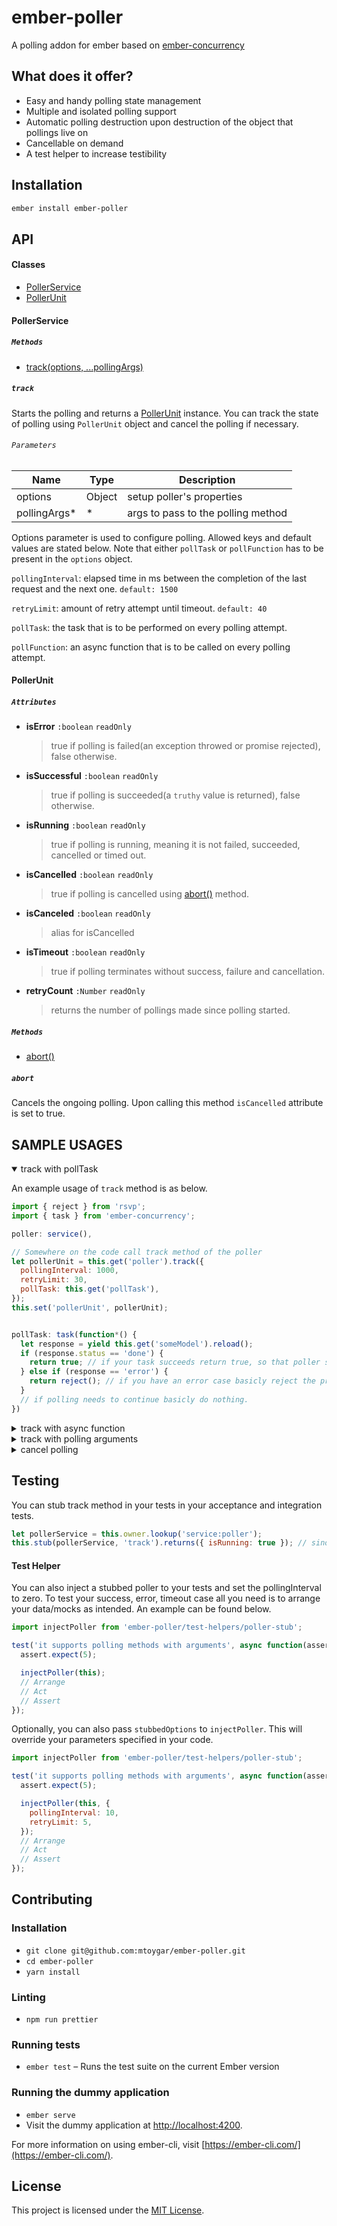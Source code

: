 ember-poller
==============================================================================

A polling addon for ember based on [ember-concurrency](https://github.com/machty/ember-concurrency)

What does it offer?
------------------------------------------------------------------------------
* Easy and handy polling state management
* Multiple and isolated polling support
* Automatic polling destruction upon destruction of the object that pollings live on
* Cancellable on demand
* A test helper to increase testibility

Installation
------------------------------------------------------------------------------

```bash
ember install ember-poller
```

API
------------------------------------------------------------------------------

#### Classes
* [PollerService](#PollerService)
* [PollerUnit](#PollerUnit)

#### PollerService

##### `Methods`
* [track(options, ...pollingArgs)](#track)

##### `track`
Starts the polling and returns a [PollerUnit](#PollerUnit) instance. You can track the state of polling using `PollerUnit` object and cancel the polling if necessary.

###### `Parameters`
| Name         | Type   | Description                        |
| -------      | ------ | ---------------------------------- |
| options      | Object | setup poller's properties          |
| pollingArgs* | *      | args to pass to the polling method |

Options parameter is used to configure polling. Allowed keys and default values are stated below. Note that either `pollTask` or `pollFunction` has to be present in the `options` object.

`pollingInterval`: elapsed time in ms between the completion of the last request and the next one. `default: 1500`

`retryLimit`: amount of retry attempt until timeout. `default: 40`

`pollTask`: the task that is to be performed on every polling attempt.

`pollFunction`: an async function that is to be called on every polling attempt.

#### PollerUnit

##### `Attributes`
* **isError** `:boolean` `readOnly`
  >true if polling is failed(an exception throwed or promise rejected), false otherwise.
* **isSuccessful** `:boolean` `readOnly`
  >true if polling is succeeded(a `truthy` value is returned), false otherwise.
* **isRunning** `:boolean` `readOnly`
  >true if polling is running, meaning it is not failed, succeeded, cancelled or timed out.
* **isCancelled** `:boolean` `readOnly`
  >true if polling is cancelled using [abort()](#abort) method.
* **isCanceled** `:boolean` `readOnly`
  >alias for isCancelled
* **isTimeout** `:boolean` `readOnly`
  >true if polling terminates without success, failure and cancellation.
* **retryCount** `:Number` `readOnly`
  >returns the number of pollings made since polling started.

##### `Methods`
* [abort()](#abort)

##### `abort`

Cancels the ongoing polling. Upon calling this method `isCancelled` attribute is set to true.

SAMPLE USAGES
------------------------------------------------------------------------------

<details open>
  <summary>track with pollTask</summary>

An example usage of `track` method is as below.
```javascript
import { reject } from 'rsvp';
import { task } from 'ember-concurrency';

poller: service(),

// Somewhere on the code call track method of the poller
let pollerUnit = this.get('poller').track({
  pollingInterval: 1000,
  retryLimit: 30,
  pollTask: this.get('pollTask'),
});
this.set('pollerUnit', pollerUnit);


pollTask: task(function*() {
  let response = yield this.get('someModel').reload();
  if (response.status == 'done') {
    return true; // if your task succeeds return true, so that poller service understands the task is successfully completed
  } else if (response == 'error') {
    return reject(); // if you have an error case basicly reject the promise
  }
  // if polling needs to continue basicly do nothing.
})
```
</details>

<details>
  <summary>track with async function</summary>

If you don't use ember-concurrency on your project, you can provide an async function as a polling method. An example is provided below.

```javascript
import { reject } from 'rsvp';

poller: service(),

// Somewhere on the code call track method of the poller
let pollerUnit = this.get('poller').track({
  pollingInterval: 1000,
  retryLimit: 30,
  pollingFunction: () => this.pollingFunction(),
});
this.set('pollerUnit', pollerUnit);


async pollingFunction() {
  let response = await this.get('someModel').reload();
  if (response.status == 'done') {
    return true; // if your task succeeds return true, so that poller service understands the task is successfully completed
  } else if (response == 'error') {
    return reject(); // if you have an error case basicly reject the promise
  }
  // if polling needs to continue basicly do nothing.
}
```
</details>

<details>
  <summary>track with polling arguments</summary>
Arguments other than option parameter will be passed directly to your pollingTask or pollingFunction.

An example usage can be found below.
```javascript
import { reject } from 'rsvp';
import { task } from 'ember-concurrency';

poller: service(),

// Somewhere on the code call track method of the poller
let pollerUnit = this.get('poller').track({
  pollingInterval: 1000,
  retryLimit: 30,
  pollTask: this.get('pollTask'),
}, 10, 90);
this.set('pollerUnit', pollerUnit);


pollTask: task(function*(min, max) {
  let response = yield this.get('someModel').reload();
  if (response == 'error') {
    return reject(); // if you have an error case basicly reject the promise
  } else if {
    return true; // if your task succeeds return true, so that poller service understands the task is successfully completed
  }
  // if polling needs to continue basicly do nothing.
})
```
</details>

<details>
  <summary>cancel polling</summary>

```javascript
let pollerUnit = this.get('poller').track({ pollTask: this.get('pollTask') });
pollerUnit.abort(); // cancels the polling
pollerUnit.isCancelled; // returns true.
```
</details>


Testing
------------------------------------------------------------------------------
You can stub track method in your tests in your acceptance and integration tests.
```javascript
let pollerService = this.owner.lookup('service:poller');
this.stub(pollerService, 'track').returns({ isRunning: true }); // sinon implementation
```

#### Test Helper
You can also inject a stubbed poller to your tests and set the pollingInterval to zero. To test your success, error, timeout case all you need is to arrange your data/mocks as intended. An example can be found below.

```javascript
import injectPoller from 'ember-poller/test-helpers/poller-stub';

test('it supports polling methods with arguments', async function(assert) {
  assert.expect(5);

  injectPoller(this);
  // Arrange
  // Act
  // Assert
});
```

Optionally, you can also pass `stubbedOptions` to `injectPoller`. This will override your parameters specified in your code.
```javascript
import injectPoller from 'ember-poller/test-helpers/poller-stub';

test('it supports polling methods with arguments', async function(assert) {
  assert.expect(5);

  injectPoller(this, {
    pollingInterval: 10,
    retryLimit: 5,
  });
  // Arrange
  // Act
  // Assert
});
```

Contributing
------------------------------------------------------------------------------

### Installation

* `git clone git@github.com:mtoygar/ember-poller.git`
* `cd ember-poller`
* `yarn install`

### Linting

* `npm run prettier`

### Running tests

* `ember test` – Runs the test suite on the current Ember version

### Running the dummy application

* `ember serve`
* Visit the dummy application at [http://localhost:4200](http://localhost:4204).

For more information on using ember-cli, visit [https://ember-cli.com/](https://ember-cli.com/).

License
------------------------------------------------------------------------------

This project is licensed under the [MIT License](LICENSE.md).
